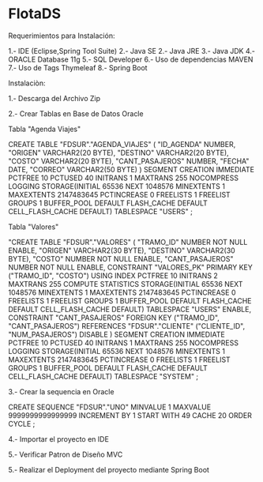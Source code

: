 # FlotaDS

Requerimientos para Instalación:

1.- IDE (Eclipse,Spring Tool Suite) 2.- Java SE 2.- Java JRE 3.- Java JDK 4.- ORACLE Database 11g 5.- SQL Developer 6.- Uso de dependencias MAVEN 7.- Uso de Tags Thymeleaf 8.- Spring Boot

Instalaciòn:

1.- Descarga del Archivo Zip

2.- Crear Tablas en Base de Datos Oracle

Tabla "Agenda Viajes"

CREATE TABLE "FDSUR"."AGENDA_VIAJES" ( "ID_AGENDA" NUMBER, "ORIGEN" VARCHAR2(20 BYTE), "DESTINO" VARCHAR2(20 BYTE), "COSTO" VARCHAR2(20 BYTE), "CANT_PASAJEROS" NUMBER, "FECHA" DATE, "CORREO" VARCHAR2(50 BYTE) ) SEGMENT CREATION IMMEDIATE PCTFREE 10 PCTUSED 40 INITRANS 1 MAXTRANS 255 NOCOMPRESS LOGGING STORAGE(INITIAL 65536 NEXT 1048576 MINEXTENTS 1 MAXEXTENTS 2147483645 PCTINCREASE 0 FREELISTS 1 FREELIST GROUPS 1 BUFFER_POOL DEFAULT FLASH_CACHE DEFAULT CELL_FLASH_CACHE DEFAULT) TABLESPACE "USERS" ;

Tabla "Valores"

"CREATE TABLE "FDSUR"."VALORES" ( "TRAMO_ID" NUMBER NOT NULL ENABLE, "ORIGEN" VARCHAR2(30 BYTE), "DESTINO" VARCHAR2(30 BYTE), "COSTO" NUMBER NOT NULL ENABLE, "CANT_PASAJEROS" NUMBER NOT NULL ENABLE, CONSTRAINT "VALORES_PK" PRIMARY KEY ("TRAMO_ID", "COSTO") USING INDEX PCTFREE 10 INITRANS 2 MAXTRANS 255 COMPUTE STATISTICS STORAGE(INITIAL 65536 NEXT 1048576 MINEXTENTS 1 MAXEXTENTS 2147483645 PCTINCREASE 0 FREELISTS 1 FREELIST GROUPS 1 BUFFER_POOL DEFAULT FLASH_CACHE DEFAULT CELL_FLASH_CACHE DEFAULT) TABLESPACE "USERS" ENABLE, CONSTRAINT "CANT_PASAJEROS" FOREIGN KEY ("TRAMO_ID", "CANT_PASAJEROS") REFERENCES "FDSUR"."CLIENTE" ("CLIENTE_ID", "NUM_PASAJEROS") DISABLE ) SEGMENT CREATION IMMEDIATE PCTFREE 10 PCTUSED 40 INITRANS 1 MAXTRANS 255 NOCOMPRESS LOGGING STORAGE(INITIAL 65536 NEXT 1048576 MINEXTENTS 1 MAXEXTENTS 2147483645 PCTINCREASE 0 FREELISTS 1 FREELIST GROUPS 1 BUFFER_POOL DEFAULT FLASH_CACHE DEFAULT CELL_FLASH_CACHE DEFAULT) TABLESPACE "SYSTEM" ;

3.- Crear la sequencia en Oracle

CREATE SEQUENCE "FDSUR"."UNO" MINVALUE 1 MAXVALUE 9999999999999999 INCREMENT BY 1 START WITH 49 CACHE 20 ORDER CYCLE ;

4.- Importar el proyecto en IDE

5.- Verificar Patron de Diseño MVC

5.- Realizar el Deployment del proyecto mediante Spring Boot
